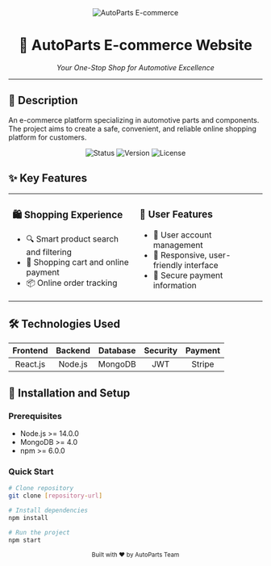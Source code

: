 <div align="center">
  <img src="https://img.shields.io/badge/AutoParts-E--commerce-orange" alt="AutoParts E-commerce"/>
  <h1>🚗 AutoParts E-commerce Website</h1>
  <p><em>Your One-Stop Shop for Automotive Excellence</em></p>
</div>

---

## 📝 Description
An e-commerce platform specializing in automotive parts and components. The project aims to create a safe, convenient, and reliable online shopping platform for customers.

<div align="center">
  <img src="https://img.shields.io/badge/Status-Active-success" alt="Status"/>
  <img src="https://img.shields.io/badge/Version-1.0.0-blue" alt="Version"/>
  <img src="https://img.shields.io/badge/License-MIT-yellow" alt="License"/>
</div>

## ✨ Key Features

<table>
<tr>
<td width="50%">

### 🛍️ Shopping Experience
- 🔍 Smart product search and filtering
- 🛒 Shopping cart and online payment
- 📦 Online order tracking

</td>
<td width="50%">

### 👤 User Features
- 👤 User account management
- 📱 Responsive, user-friendly interface
- 🔐 Secure payment information

</td>
</tr>
</table>

## 🛠 Technologies Used

<div align="center">

| Frontend | Backend | Database | Security | Payment |
|:--------:|:-------:|:--------:|:--------:|:-------:|
| React.js | Node.js | MongoDB  | JWT      | Stripe  |

</div>

## 🚀 Installation and Setup

### Prerequisites
- Node.js >= 14.0.0
- MongoDB >= 4.0
- npm >= 6.0.0

### Quick Start
```bash
# Clone repository
git clone [repository-url]

# Install dependencies
npm install

# Run the project
npm start
```

<div align="center">
  <sub>Built with ❤️ by AutoParts Team</sub>
</div> 
